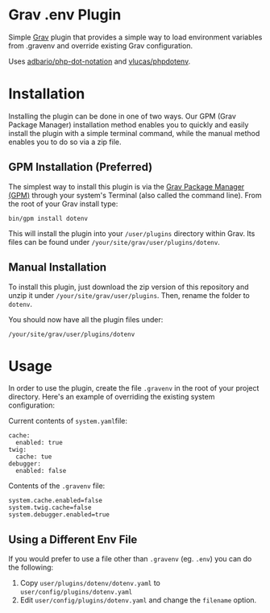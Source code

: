 # Grav .env Plugin

Simple [Grav](http://github.com/getgrav/grav) plugin that provides a simple way to load environment variables from .gravenv and override existing Grav configuration.

Uses [adbario/php-dot-notation](https://github.com/adbario/php-dot-notation) and [vlucas/phpdotenv](https://github.com/vlucas/phpdotenv).

# Installation

Installing the plugin can be done in one of two ways. Our GPM (Grav Package Manager) installation method enables you to quickly and easily install the plugin with a simple terminal command, while the manual method enables you to do so via a zip file. 

## GPM Installation (Preferred)

The simplest way to install this plugin is via the [Grav Package Manager (GPM)](http://learn.getgrav.org/advanced/grav-gpm) through your system's Terminal (also called the command line). From the root of your Grav install type:

    bin/gpm install dotenv

This will install the plugin into your `/user/plugins` directory within Grav. Its files can be found under `/your/site/grav/user/plugins/dotenv`.

## Manual Installation

To install this plugin, just download the zip version of this repository and unzip it under `/your/site/grav/user/plugins`. Then, rename the folder to `dotenv`.

You should now have all the plugin files under:

    /your/site/grav/user/plugins/dotenv

# Usage

In order to use the plugin, create the file `.gravenv` in the root of your project directory. Here's an example of overriding the existing system configuration:

Current contents of `system.yaml`file:

```
cache:
  enabled: true
twig:
  cache: tue
debugger:
  enabled: false
```

Contents of the `.gravenv` file:

```
system.cache.enabled=false
system.twig.cache=false
system.debugger.enabled=true
```

## Using a Different Env File

If you would prefer to use a file other than `.gravenv` (eg. `.env`) you can do the following:

1. Copy `user/plugins/dotenv/dotenv.yaml` to `user/config/plugins/dotenv.yaml`
1. Edit `user/config/plugins/dotenv.yaml` and change the `filename` option.
